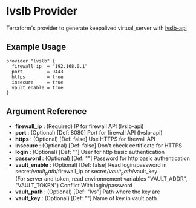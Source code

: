 # lvslb Provider

Terraform's provider to generate keepalived virtual_server with [lvslb-api](https://github.com/jeremmfr/lvslb-api)

## Example Usage

```hcl
provider "lvslb" {
  firewall_ip  = "192.168.0.1"
  port         = 9443
  https        = true
  insecure     = true
  vault_enable = true
}
```

## Argument Reference

* **firewall_ip** : (Required) IP for firewall API (lvslb-api)
* **port** : (Optional) [Def: 8080] Port for firewall API (lvslb-api)
* **https** : (Optional) [Def: false] Use HTTPS for firewall API
* **insecure** : (Optional) [Def: false] Don't check certificate for HTTPS
* **login** : (Optional) [Def: ""] User for http basic authentication
* **password** : (Optional) [Def: ""] Password for http basic authentication
* **vault_enable** : (Optional) [Def: false] Read login/password in secret/$vault_path/$firewall_ip or secret/$vault_path/$vault_key  
(For server and token, read environnement variables "VAULT_ADDR", "VAULT_TOKEN") Conflict With login/password
* **vault_path** : (Optional) [Def: "lvs"] Path where the key are
* **vault_key** : (Optional) [Def: ""] Name of key in vault path
